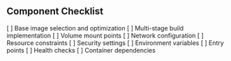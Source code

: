 ## Component Checklist

 [ ] Base image selection and optimization
 [ ] Multi-stage build implementation
 [ ] Volume mount points
 [ ] Network configuration
 [ ] Resource constraints
 [ ] Security settings
 [ ] Environment variables
 [ ] Entry points
 [ ] Health checks
 [ ] Container dependencies